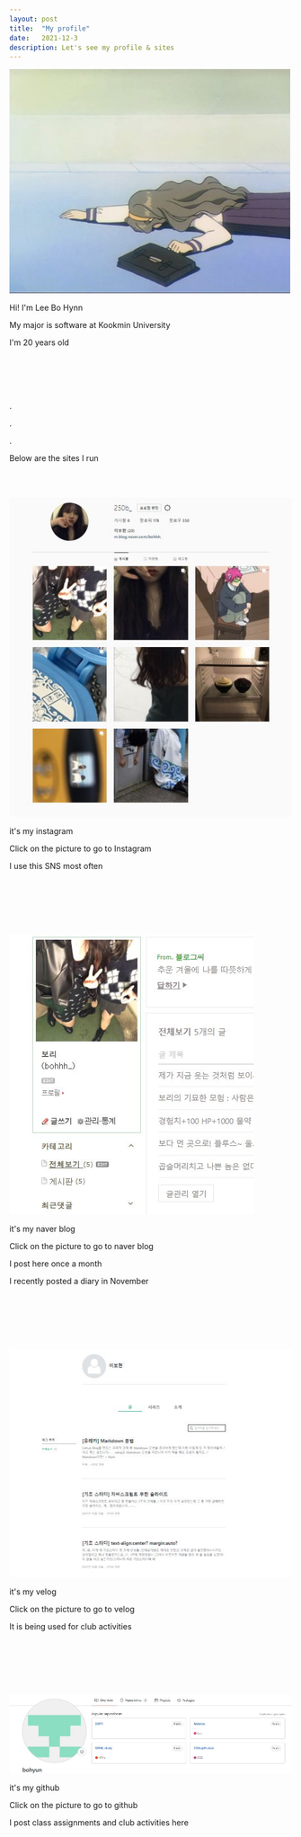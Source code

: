 ```yaml
---
layout: post
title:  "My profile"
date:   2021-12-3
description: Let's see my profile & sites
---
```

<p class="picture"><img src="/assets/img/profile.jfif" alt=""></p>
<p class="gittext">Hi! I'm Lee Bo Hynn</p>
<p class="gittext">My major is software at Kookmin University</p>
<p class="gittext">I'm 20 years old</p>
<br><br><br><br>
<p class="rmx">.</p>
<p class="rmx">.</p>
<p class="rmx">.</p>
<p class="listtitle">Below are the sites I run</p>
<br><br>
<a href="https://www.instagram.com/250b_/" targe="_blank">
    <p class="picture"><img src="/assets/img/instagram.JPG" alt=""></p>
</a>
<p class="gittext">it's my instagram</p>
<p class="gittext">Click on the picture to go to Instagram</p>
<p class="gittext">I use this SNS most often</p>
<br><br><br><br><br>
<a href="https://blog.naver.com/bohhh_" targe="_blank">
    <p class="picture"><img src="/assets/img/blog.JPG" alt=""></p>
</a>
<p class="gittext">it's my naver blog</p>
<p class="gittext">Click on the picture to go to naver blog</p>
<p class="gittext">I post here once a month</p>
<p class="gittext">I recently posted a diary in November</p>
<br><br><br><br><br>
<a href="https://velog.io/@bohhh_" targe="_blank">
    <p class="picture"><img src="/assets/img/velog.JPG" alt=""></p>
</a>
<p class="gittext">it's my velog</p>
<p class="gittext">Click on the picture to go to velog</p>
<p class="gittext">It is being used for club activities</p> 
<br><br><br><br><br>
<a href="https://github.com/" targe="_blank">
    <p class="picture"><img src="/assets/img/githubprofile.JPG" alt=""></p>
</a>
<p class="gittext">it's my github</p>
<p class="gittext">Click on the picture to go to github</p>
<p class="gittext">I post class assignments and club activities here</p>
<br><br><br><br>